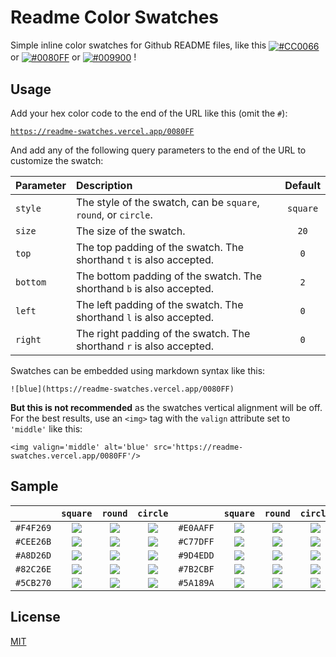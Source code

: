 # Readme Color Swatches

Simple inline color swatches for Github README files, like this <a href='#'><img valign='middle' alt='#CC0066' src='https://readme-swatches.vercel.app/CC0066'/></a> or <a href='#'><img valign='middle' alt='#0080FF' src='https://readme-swatches.vercel.app/0080FF?style=circle'/></a> or <a href='#'><img valign='middle' alt='#009900' src='https://readme-swatches.vercel.app/009900?style=round'/></a> !

## Usage

Add your hex color code to the end of the URL like this (omit the `#`):

[`https://readme-swatches.vercel.app/0080FF`](https://readme-swatches.vercel.app/0080FF)

And add any of the following query parameters to the end of the URL to customize the swatch:

| Parameter | Description | Default |
|:--|:--|:-:|
| `style` | The style of the swatch, can be `square`, `round`, or `circle`. | `square` |
| `size` | The size of the swatch. | `20` |
| `top` | The top padding of the swatch. The shorthand `t` is also accepted.  | `0` |
| `bottom` | The bottom padding of the swatch. The shorthand `b` is also accepted. | `2` |
| `left` | The left padding of the swatch. The shorthand `l` is also accepted. | `0` |
| `right` | The right padding of the swatch. The shorthand `r` is also accepted. | `0` |

Swatches can be embedded using markdown syntax like this:

`![blue](https://readme-swatches.vercel.app/0080FF)`

**But this is not recommended** as the swatches vertical alignment will be off. For the best results, use an `<img>` tag with the `valign` attribute set to `'middle'` like this:

`<img valign='middle' alt='blue' src='https://readme-swatches.vercel.app/0080FF'/>`

## Sample

| | `square` | `round` | `circle` | | `square` | `round` | `circle` |
|:--:|:--:|:--:|:--:|:--:|:--:|:--:|:--:|
|`#F4F269`|<a href='#'><img valign='middle' src='https://readme-swatches.vercel.app/F4F269'/></a>|<a href='#'><img valign='middle' src='https://readme-swatches.vercel.app/F4F269?style=round'/></a>|<a href='#'><img valign='middle' src='https://readme-swatches.vercel.app/F4F269?style=circle'/></a>|`#E0AAFF`|<a href='#'><img valign='middle' src='https://readme-swatches.vercel.app/E0AAFF'/></a>|<a href='#'><img valign='middle' src='https://readme-swatches.vercel.app/E0AAFF?style=round'/></a>|<a href='#'><img valign='middle' src='https://readme-swatches.vercel.app/E0AAFF?style=circle'/></a>|
|`#CEE26B`|<a href='#'><img valign='middle' src='https://readme-swatches.vercel.app/CEE26B'/></a>|<a href='#'><img valign='middle' src='https://readme-swatches.vercel.app/CEE26B?style=round'/></a>|<a href='#'><img valign='middle' src='https://readme-swatches.vercel.app/CEE26B?style=circle'/></a>|`#C77DFF`|<a href='#'><img valign='middle' src='https://readme-swatches.vercel.app/C77DFF'/></a>|<a href='#'><img valign='middle' src='https://readme-swatches.vercel.app/C77DFF?style=round'/></a>|<a href='#'><img valign='middle' src='https://readme-swatches.vercel.app/C77DFF?style=circle'/></a>|
|`#A8D26D`|<a href='#'><img valign='middle' src='https://readme-swatches.vercel.app/A8D26D'/></a>|<a href='#'><img valign='middle' src='https://readme-swatches.vercel.app/A8D26D?style=round'/></a>|<a href='#'><img valign='middle' src='https://readme-swatches.vercel.app/A8D26D?style=circle'/></a>|`#9D4EDD`|<a href='#'><img valign='middle' src='https://readme-swatches.vercel.app/9D4EDD'/></a>|<a href='#'><img valign='middle' src='https://readme-swatches.vercel.app/9D4EDD?style=round'/></a>|<a href='#'><img valign='middle' src='https://readme-swatches.vercel.app/9D4EDD?style=circle'/></a>|
|`#82C26E`|<a href='#'><img valign='middle' src='https://readme-swatches.vercel.app/82C26E'/></a>|<a href='#'><img valign='middle' src='https://readme-swatches.vercel.app/82C26E?style=round'/></a>|<a href='#'><img valign='middle' src='https://readme-swatches.vercel.app/82C26E?style=circle'/></a>|`#7B2CBF`|<a href='#'><img valign='middle' src='https://readme-swatches.vercel.app/7B2CBF'/></a>|<a href='#'><img valign='middle' src='https://readme-swatches.vercel.app/7B2CBF?style=round'/></a>|<a href='#'><img valign='middle' src='https://readme-swatches.vercel.app/7B2CBF?style=circle'/></a>|
|`#5CB270`|<a href='#'><img valign='middle' src='https://readme-swatches.vercel.app/5CB270'/></a>|<a href='#'><img valign='middle' src='https://readme-swatches.vercel.app/5CB270?style=round'/></a>|<a href='#'><img valign='middle' src='https://readme-swatches.vercel.app/5CB270?style=circle'/></a>|`#5A189A`|<a href='#'><img valign='middle' src='https://readme-swatches.vercel.app/5A189A'/></a>|<a href='#'><img valign='middle' src='https://readme-swatches.vercel.app/5A189A?style=round'/></a>|<a href='#'><img valign='middle' src='https://readme-swatches.vercel.app/5A189A?style=circle'/></a>|

## License

[MIT](LICENSE)
